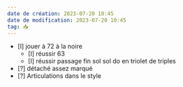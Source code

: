 ```yaml
---
date de création: 2023-07-20 10:45
date de modification: 2023-07-20 10:45
tag: 📥
---
```

- [I] jouer à 72 à la noire
	- [I] réussir 63
	- [I] réussir passage fin sol sol do en triolet de triples
- [?] détaché assez marqué 
- [?] Articulations dans le style